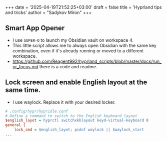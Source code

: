 +++
date = '2025-04-19T21:52:25+03:00'
draft = false
title = 'Hyprland tips and tricks'
author = "Sadykov Miron"
+++

## Smart App Opener

- I use `SUPER-O` to launch my Obsidian vault on workspace 4.
- This little script allows me to always open Obsidian with the same key combination, even if it's already running or moved to a different workspace.
- https://github.com/Reagent992/hyprland_scripts/blob/master/docs/run_or_focus.md there is a code and readme.

## Lock screen and enable English layout at the same time.

- I use waylock. Replace it with your desired locker.

```ini
# .config/hypr/hypridle.conf
# Define a command to switch to the English keyboard layout
$english_layot = hyprctl switchxkblayout keyd-virtual-keyboard 0
general {
    lock_cmd = $english_layot; pidof waylock || $waylock_start
...
```

